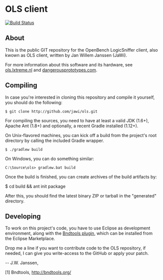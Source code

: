 # OLS client

[![Build Status](https://drone.io/github.com/jawi/ols/status.png)](https://drone.io/github.com/jawi/ols/latest)

## About

This is the public GIT repository for the OpenBench LogicSniffer client, also
kwown as OLS client, written by Jan Willem Janssen (JaWi).

For more information about this software and its hardware, see
[ols.lxtreme.nl](http://ols.lxtreme.nl)
and
[dangerousprototypes.com](http://dangerousprototypes.com/open-logic-sniffer).

## Compiling

In case you're interested in cloning this repository and compile it yourself,
you should do the following:

    $ git clone http://github.com/jawi/ols.git

For compiling the sources, you need to have at least a valid JDK (1.6+), Apache
Ant (1.8+) and optionally, a recent Gradle installed (1.12+).

On Unix-flavored machines, you can kick off a build from the project's root
directory by calling the included Gradle wrapper.

    $ ./gradlew build

On Windows, you can do something similar:

    C:\Source\ols> gradlew.bat build

Once the build is finished, you can create archives of the build artifacts by:

  $ cd build && ant init package


After this, you should find the latest binary ZIP or tarball in the "generated"
directory.

## Developing

To work on this project's code, you have to use Eclipse as development
environment, along with the [Bndtools plugin](http://bndtools.org/), which can
be installed from the Eclipse Marketplace.

Drop me a line if you want to contribute code to the OLS repository, if needed,
I can give you write-access to the GitHub or apply your patch.

-- J.W. Janssen, <j dot w dot janssen at lxtreme.nl>

[1] Bndtools, <http://bndtools.org/>
